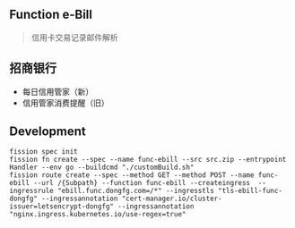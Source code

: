 ## Function e-Bill

> 信用卡交易记录邮件解析

## 招商银行

- 每日信用管家（新）
- 信用管家消费提醒（旧）

## Development

```shell
fission spec init
fission fn create --spec --name func-ebill --src src.zip --entrypoint Handler --env go --buildcmd "./customBuild.sh"
fission route create --spec --method GET --method POST --name func-ebill --url /{Subpath} --function func-ebill --createingress  --ingressrule "ebill.func.dongfg.com=/*" --ingresstls "tls-ebill-func-dongfg" --ingressannotation "cert-manager.io/cluster-issuer=letsencrypt-dongfg" --ingressannotation "nginx.ingress.kubernetes.io/use-regex=true"
```
